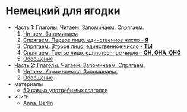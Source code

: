 # Немецкий для ягодки
- [Часть 1: Глаголы. Читаем. Запоминаем. Спрягаем.](./unterichte/teil_1/01.0_lesen_lernen_konjugieren.md)
  1. [Читаем. Запоминаем](./unterichte/teil_1/01.1_lesen_lernen.md)
  2. [Спрягаем. Первое лицо, единственное число - **Я**](./unterichte/teil_1/01.2_ich.md)
  3. [Спрягаем. Второе лицо, единственное число - **ТЫ**](./unterichte/teil_1/01.3_du.md)
  4. [Спрягаем. Третье лицо, единственное число - **ОН, ОНА, ОНО**](./unterichte/teil_1/01.4_er_sie_es.md)
  5. [Обобщение](./unterichte/teil_1/01.x_zusammenfassung.md)
- [Часть 2: Глаголы. Читаем. Запоминаем. Спрягаем.](./unterichte/teil_2/02.0_lesen_lernen_konjugieren.md)
  1. [Читаем. Упражняемся. Запоминаем.](./unterichte/teil_2/02.1_lesen_aussprechen_lernen.md)
  2. [Обобщение](./unterichte/teil_2/02.x_zusammenfassung.md)
- материалы
  * [50 самых употребимых глаголов](./woerter/verben/50-heufigsten-verben.md)
- книги
  * [Anna, Berlin](./buecher/anna_berlin.md)
